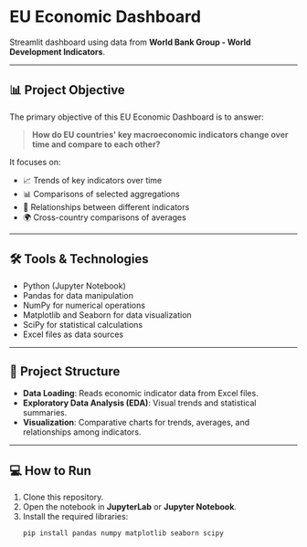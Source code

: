 # EU Economic Dashboard

Streamlit dashboard using data from **World Bank Group - World Development Indicators**.

---

## 📊 Project Objective

The primary objective of this EU Economic Dashboard is to answer:

> **How do EU countries' key macroeconomic indicators change over time and compare to each other?**

It focuses on:
- 📈 Trends of key indicators over time
- 📊 Comparisons of selected aggregations
- 🔎 Relationships between different indicators
- 🌍 Cross-country comparisons of averages

---

## 🛠️ Tools & Technologies

- Python (Jupyter Notebook)
- Pandas for data manipulation
- NumPy for numerical operations
- Matplotlib and Seaborn for data visualization
- SciPy for statistical calculations
- Excel files as data sources

---

## 📝 Project Structure

- **Data Loading**: Reads economic indicator data from Excel files.
- **Exploratory Data Analysis (EDA)**: Visual trends and statistical summaries.
- **Visualization**: Comparative charts for trends, averages, and relationships among indicators.

---

## 💻 How to Run

1. Clone this repository.
2. Open the notebook in **JupyterLab** or **Jupyter Notebook**.
3. Install the required libraries:
   ```bash
   pip install pandas numpy matplotlib seaborn scipy

